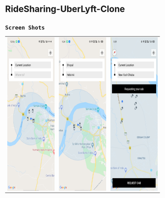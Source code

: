 # RideSharing-UberLyft-Clone

## `Screen Shots`

<table>
  <tr>
    <td><img src="./ScreenShot/start.jpg" width = 270px height = 500px >
    <td><img src="./ScreenShot/nearByCabs.jpg" width = 270px height = 500px></td>
    <td><img src="./ScreenShot/requestingCab.jpg" width = 270px height = 500px></td>
  </tr>  
</table>
